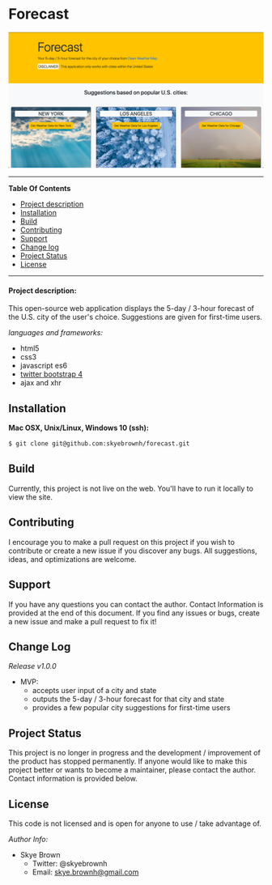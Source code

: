 # Forecast

![forecast homepage screenshot](https://github.com/skyebrownh/forecast/blob/master/img/forecast-screenshot.png)

***
**Table Of Contents**

- [Project description](#project-description)
- [Installation](#installation)
- [Build](#build)
- [Contributing](#contributing)
- [Support](#support)
- [Change log](#change-log)
- [Project Status](#project-status)
- [License](#license)
***

#### Project description:

This open-source web application displays the 5-day / 3-hour forecast of the U.S. city of the user's choice. Suggestions are given for first-time users. 

*languages and frameworks:*
- html5
- css3
- javascript es6
- [twitter bootstrap 4](https://getbootstrap.com/)
- ajax and xhr

## Installation

**Mac OSX, Unix/Linux, Windows 10 (ssh):**
```bash
$ git clone git@github.com:skyebrownh/forecast.git
```

## Build

Currently, this project is not live on the web. You'll have to run it locally to view the site. 

## Contributing

I encourage you to make a pull request on this project if you wish to contribute or create a new issue if you discover any bugs. All suggestions, ideas, and optimizations are welcome. 

## Support

If you have any questions you can contact the author. Contact Information is provided at the end of this document. If you find any issues or bugs, create a new issue and make a pull request to fix it!

## Change Log

*Release v1.0.0*
- MVP:
  - accepts user input of a city and state
  - outputs the 5-day / 3-hour forecast for that city and state
  - provides a few popular city suggestions for first-time users

## Project Status

This project is no longer in progress and the development / improvement of the product has stopped permanently. If anyone would like to make this project better or wants to become a maintainer, please contact the author. Contact information is provided below.

## License

This code is not licensed and is open for anyone to use / take advantage of.

*Author Info:*
- Skye Brown
  - Twitter: @skyebrownh
  - Email: skye.brownh@gmail.com
